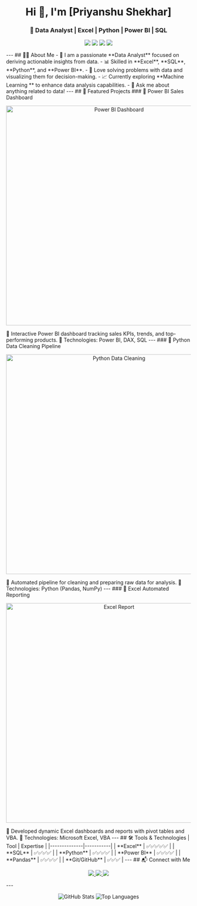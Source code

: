 <h1 align="center">Hi 👋, I'm [Priyanshu Shekhar]</h1> <h3 align="center">🚀 Data Analyst | Excel | Python | Power BI | SQL</h3> <p align="center"> <img src="https://img.shields.io/badge/Python-3776AB?style=for-the-badge&logo=python&logoColor=white"/> <img src="https://img.shields.io/badge/Power%20BI-F2C811?style=for-the-badge&logo=powerbi&logoColor=black"/> <img src="https://img.shields.io/badge/Excel-217346?style=for-the-badge&logo=microsoft-excel&logoColor=white"/> <img src="https://img.shields.io/badge/SQL-025E8C?style=for-the-badge&logo=postgresql&logoColor=white"/> </p> --- ## 🧑‍💻 About Me - 🎯 I am a passionate **Data Analyst** focused on deriving actionable insights from data. - 📊 Skilled in **Excel**, **SQL**, **Python**, and **Power BI**. - 🔎 Love solving problems with data and visualizing them for decision-making. - 📈 Currently exploring **Machine Learning ** to enhance data analysis capabilities. - 💬 Ask me about anything related to data! --- ## 📂 Featured Projects ### 📌 Power BI Sales Dashboard <p align="center"> <img src="https://github.com/yourusername/your-repo/blob/main/assets/powerbi-dashboard.png" alt="Power BI Dashboard" width="600"/> </p> 🔹 Interactive Power BI dashboard tracking sales KPIs, trends, and top-performing products. 🔹 Technologies: Power BI, DAX, SQL --- ### 📌 Python Data Cleaning Pipeline <p align="center"> <img src="https://github.com/yourusername/your-repo/blob/main/assets/python-data-cleaning.png" alt="Python Data Cleaning" width="600"/> </p> 🔹 Automated pipeline for cleaning and preparing raw data for analysis. 🔹 Technologies: Python (Pandas, NumPy) --- ### 📌 Excel Automated Reporting <p align="center"> <img src="https://github.com/yourusername/your-repo/blob/main/assets/excel-report.png" alt="Excel Report" width="600"/> </p> 🔹 Developed dynamic Excel dashboards and reports with pivot tables and VBA. 🔹 Technologies: Microsoft Excel, VBA --- ## 🛠️ Tools & Technologies | Tool         | Expertise | |--------------|-----------| | **Excel**    | ✅✅✅✅✅ | | **SQL**      | ✅✅✅✅  | | **Python**   | ✅✅✅✅  | | **Power BI** | ✅✅✅✅  | | **Pandas**   | ✅✅✅✅  | | **Git/GitHub** | ✅✅✅   | --- ## 📬 Connect with Me <p align="center"> <a href="https://www.linkedin.com/in/priyanshu-shekhar432/"target="_blank"> <img src="https://img.shields.io/badge/LinkedIn-blue?style=for-the-badge&logo=linkedin&logoColor=white"/> </a> <a href="https://mail.google.com/mail/u/0/?tab=rm&ogbl#inbox"> <img src="https://img.shields.io/badge/Email-D14836?style=for-the-badge&logo=gmail&logoColor=white"/> </a> <a href="https://github.com/priyanshu-shekhar432/priyanshu-shekhar?tab=readme-ov-file"> <img src="https://img.shields.io/badge/GitHub-181717?style=for-the-badge&logo=github&logoColor=white"/> </a> </p> --- <p align="center"> <img src="https://github-readme-stats.vercel.app/api?username=yourusername&show_icons=true&theme=radical" alt="GitHub Stats" /> <img src="https://github-readme-stats.vercel.app/api/top-langs/?username=yourusername&layout=compact&theme=radical" alt="Top Languages" /> </p>
